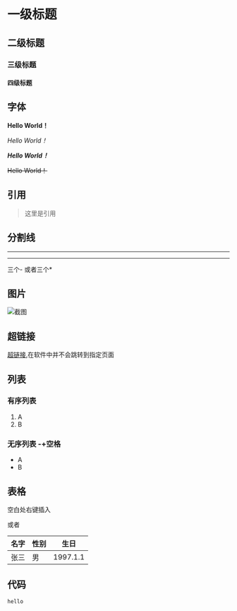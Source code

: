 # 一级标题 #

## 二级标题 ##

### 三级标题 ###

#### 四级标题 ####





## 字体 

**Hello World！**

*Hello World！* 

***Hello World！***

~~Hello World！~~



## 引用  

> 这里是引用



## 分割线

---

***

三个- 或者三个*



## 图片

![截图](C:\Users\10645\Desktop\Snipaste_2020-12-31_20-16-57.png)



## 超链接

[超链接](www.baidu.com),在软件中并不会跳转到指定页面



## 列表

### 有序列表

1. A
2. B

### 无序列表 -+空格

- A 
- B





## 表格

空白处右键插入

或者

名字|性别|生日
--|--|--|
张三|男|1997.1.1



## 代码

`hello`

```java

```


